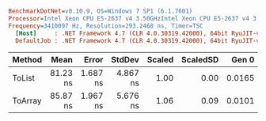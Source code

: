 ``` ini

BenchmarkDotNet=v0.10.9, OS=Windows 7 SP1 (6.1.7601)
Processor=Intel Xeon CPU E5-2637 v4 3.50GHzIntel Xeon CPU E5-2637 v4 3.50GHz, ProcessorCount=16
Frequency=3410097 Hz, Resolution=293.2468 ns, Timer=TSC
  [Host]     : .NET Framework 4.7 (CLR 4.0.30319.42000), 64bit RyuJIT-v4.7.2116.0
  DefaultJob : .NET Framework 4.7 (CLR 4.0.30319.42000), 64bit RyuJIT-v4.7.2116.0


```
 |  Method |     Mean |    Error |   StdDev | Scaled | ScaledSD |  Gen 0 | Allocated |
 |-------- |---------:|---------:|---------:|-------:|---------:|-------:|----------:|
 |  ToList | 81.23 ns | 1.687 ns | 4.867 ns |   1.00 |     0.00 | 0.0165 |     104 B |
 | ToArray | 85.87 ns | 1.967 ns | 5.676 ns |   1.06 |     0.09 | 0.0101 |      64 B |
